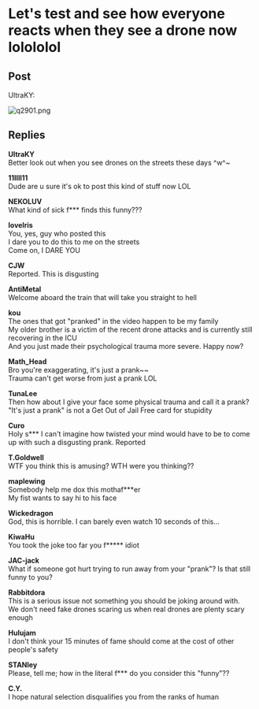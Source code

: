 # Let's test and see how everyone reacts when they see a drone now lolololol
## Post
UltraKY:<br>


![q2901.png](im_posts/Misc./attachments/q2901.png)
## Replies
**UltraKY**<br>
Better look out when you see drones on the streets these days ^w^~

**11IIll11**<br>
Dude are u sure it's ok to post this kind of stuff now LOL

**NEKOLUV**<br>
What kind of sick f\*\*\* finds this funny???

**loveIris**<br>
You, yes, guy who posted this<br>
I dare you to do this to me on the streets<br>
Come on, I DARE YOU

**CJW**<br>
Reported. This is disgusting

**AntiMetal**<br>
Welcome aboard the train that will take you straight to hell

**kou**<br>
The ones that got "pranked" in the video happen to be my family<br>
My older brother is a victim of the recent drone attacks and is currently still recovering in the ICU<br>
And you just made their psychological trauma more severe. Happy now?

**Math_Head**<br>
Bro you're exaggerating, it's just a prank~~<br>
Trauma can't get worse from just a prank LOL

**TunaLee**<br>
Then how about I give your face some physical trauma and call it a prank?<br>
"It's just a prank" is not a Get Out of Jail Free card for stupidity

**Curo**<br>
Holy s\*\*\* I can't imagine how twisted your mind would have to be to come up with such a disgusting prank. Reported

**T.Goldwell**<br>
WTF you think this is amusing? WTH were you thinking??

**maplewing**<br>
Somebody help me dox this mothaf\*\*\*er<br>
My fist wants to say hi to his face

**Wickedragon**<br>
God, this is horrible. I can barely even watch 10 seconds of this...

**KiwaHu**<br>
You took the joke too far you f\*\*\*\*\* idiot

**JAC-jack**<br>
What if someone got hurt trying to run away from your "prank"? Is that still funny to you?

**Rabbitdora**<br>
This is a serious issue not something you should be joking around with.<br>
We don't need fake drones scaring us when real drones are plenty scary enough

**Hulujam**<br>
I don't think your 15 minutes of fame should come at the cost of other people's safety

**STANley**<br>
Please, tell me; how in the literal f\*\*\* do you consider this "funny"??

**C.Y.**<br>
I hope natural selection disqualifies you from the ranks of human

